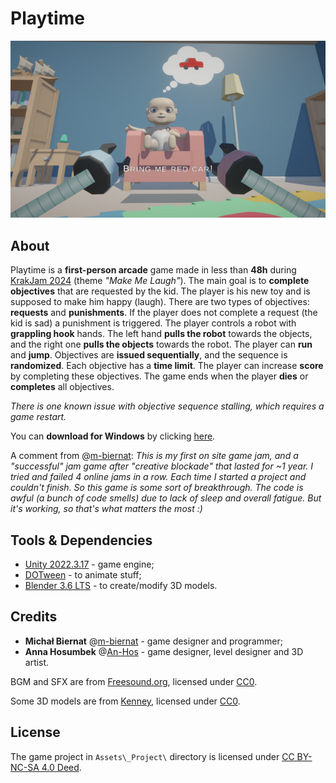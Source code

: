 # Playtime

<p align="center"><img src="./Media/cover.png"/></p>

## About

Playtime is a **first-person arcade** game made in less than **48h** during [KrakJam 2024](https://globalgamejam.org/jam-sites/2024/krakjam-2024) (theme *"Make Me Laugh"*). The main goal is to **complete objectives** that are requested by the kid. The player is his new toy and is supposed to make him happy (laugh). There are two types of objectives: **requests** and **punishments**. If the player does not complete a request (the kid is sad) a punishment is triggered. The player controls a robot with **grappling hook** hands. The left hand **pulls the robot** towards the objects, and the right one **pulls the objects** towards the robot. The player can **run** and **jump**. Objectives are **issued sequentially**, and the sequence is **randomized**. Each objective has a **time limit**. The player can increase **score** by completing these objectives. The game ends when the player **dies** or **completes** all objectives.

*There is one known issue with objective sequence stalling, which requires a game restart.*

You can **download for Windows** by clicking [here](https://globalgamejam.org/games/2024/playtime-5).

A comment from @[m-biernat](https://github.com/m-biernat): *This is my first on site game jam, and a "successful" jam game after "creative blockade" that lasted for ~1 year. I tried and failed 4 online jams in a row. Each time I started a project and couldn't finish. So this game is some sort of breakthrough. The code is awful (a bunch of code smells) due to lack of sleep and overall fatigue. But it's working, so that's what matters the most :)*

## Tools & Dependencies

 - [Unity 2022.3.17](https://unity.com/releases/editor/whats-new/2022.3.17) - game engine;
 - [DOTween](https://assetstore.unity.com/packages/tools/animation/dotween-hotween-v2-27676) - to animate stuff;
 - [Blender 3.6 LTS](https://www.blender.org/download/releases/3-6/) - to create/modify 3D models.

## Credits

 - **Michał Biernat** @[m-biernat](https://github.com/m-biernat) - game designer and programmer;
 - **Anna Hosumbek** @[An-Hos](https://github.com/An-Hos) - game designer, level designer and 3D artist.

BGM and SFX are from [Freesound.org](https://freesound.org/), licensed under [CC0](https://creativecommons.org/publicdomain/zero/1.0/).

Some 3D models are from [Kenney](https://www.kenney.nl/), licensed under [CC0](https://creativecommons.org/publicdomain/zero/1.0/).

## License

The game project in `Assets\_Project\` directory is licensed under [CC BY-NC-SA 4.0 Deed](https://creativecommons.org/licenses/by-nc-sa/4.0/deed.en).
